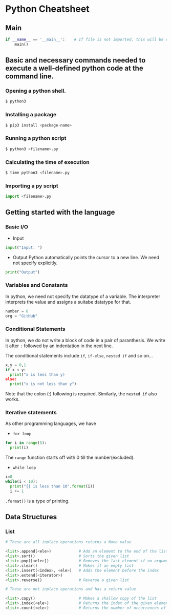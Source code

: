 # Python Cheatsheet

## Main
```python
if __name__ == '__main__':    # If file is not imported, this will be executed
    main()
```

## Basic and necessary commands needed to execute a well-defined python code at the command line.

### Opening a python shell.
```python
$ python3               
```

### Installing a package
```python
$ pip3 install <package-name>              
```

### Running a python script
```python
$ python3 <filename>.py                   
```

### Calculating the time of execution
```python 
$ time python3 <filename>.py                  
```

### Importing a py script
```python
import <filename>.py
```

## Getting started with the language

### Basic I/O
+ Input
```python
input("Input: ")
```
+ Output
Python automatically points the cursor to a new line.
We need not specify explicitly.
```python
print("Output")
```

### Variables and Constants
In python, we need not specify the datatype of a variable. 
The interpreter interprets the value and assigns a suitabe datatype for that.
```python
number = 0
org = "GitHub"
```

### Conditional Statements
In python, we do not write a block of code in a pair of paranthesis.
We write it after `:` followed by an indentation in the next line.

The conditional statements include `if`, `if-else`, `nested if` and so on...
```python
x,y = 0,1
if x < y:
  print("x is less than y)
else:
  print("x is not less than y")
```
Note that the colon (:) following <expr> is required.
Similarly, the `nested if` also works.


### Iterative statements
As other programming languages, we have 

+ `for loop`
```python
for i in range(5):
  print(i)
```
The `range` function starts off with 0 till the number(excluded).

+ `while loop`
```python
i=0
while(i < 10):
  print("{} is less than 10".format(i))
  i += 1
```
`.format()` is a type of printing.

## Data Structures

### List
```python
# These are all inplace operations returns a None value

<list>.append(<ele>)            # Add an element to the end of the list
<list>.sort()                   # Sorts the given list
<list>.pop([<ele>])             # Removes the last element if no argument else removes the element at the index given
<list>.clear()                  # Makes it an empty list
<list>.insert(<index>, <ele>)   # Adds the element before the index
<list>.extend(<iterator>)
<list>.reverse()                # Reverse a given list
```

```python
# These are not inplace operations and has a return value

<list>.copy()                   # Makes a shallow copy of the list
<list>.index(<ele>)             # Returns the index of the given element
<list>.count(<ele>)             # Returns the number of occurrences of the element.
```
